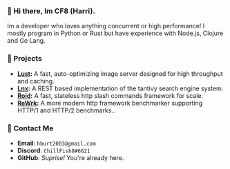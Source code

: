 ### 👋 Hi there, Im CF8 (Harri).
Im a developer who loves anything concurrent or high performance! I mostly program in Python or Rust but have experience with Node.js, Clojure and Go Lang.

### 🚀 Projects

- **[Lust](https://github.com/ChillFish8/lust):** A fast, auto-optimizing image server designed for high throughput and caching.
- **[Lnx](https://github.com/lnx-search/lnx):** A REST based implementation of the tantivy search engine system.
- **[Roid](https://github.com/ChillFish8/roid):** A fast, stateless http slash commands framework for scale.
- **[ReWrk](https://github.com/ChillFish8/ReWrk):** A more modern http framework benchmarker supporting HTTP/1 and HTTP/2 benchmarks..

### 📧 Contact Me
- **Email**: `hburt2003@gmail.com`
- **Discord**: `ChillFish8#6621`
- **GitHub**: *Suprise!* You're already here.
